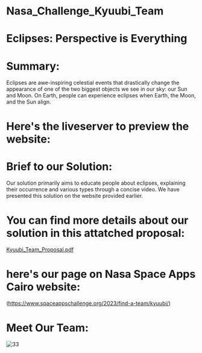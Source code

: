 # Nasa_Challenge_Kyuubi_Team
# Eclipses: Perspective is Everything

# Summary:
Eclipses are awe-inspiring celestial events that drastically change the appearance of one of the two biggest objects we see in our sky: our Sun and Moon. On Earth, people can experience eclipses when Earth, the Moon, and the Sun align. 


# Here's the liveserver to preview the website:



# Brief to our Solution:
Our solution primarily aims to educate people about eclipses, explaining their occurrence and various types through a concise video. We have presented this solution on the website provided earlier.

# You can find more details about our solution in this attatched proposal:
[Kyuubi_Team_Proposal.pdf](https://github.com/Gehad799/Nasa_Challenge_Kyuubi_Team/files/12828424/Kyuubi_Team_Proposal.pdf)


# here's our page on Nasa Space Apps Cairo website:
(https://www.spaceappschallenge.org/2023/find-a-team/kyuubi/)

# Meet Our Team:
![33](https://github.com/Gehad799/Nasa_Challenge_Kyuubi_Team/assets/125475192/0d17874e-6b9d-4a49-8d3a-98ed3024519f)

